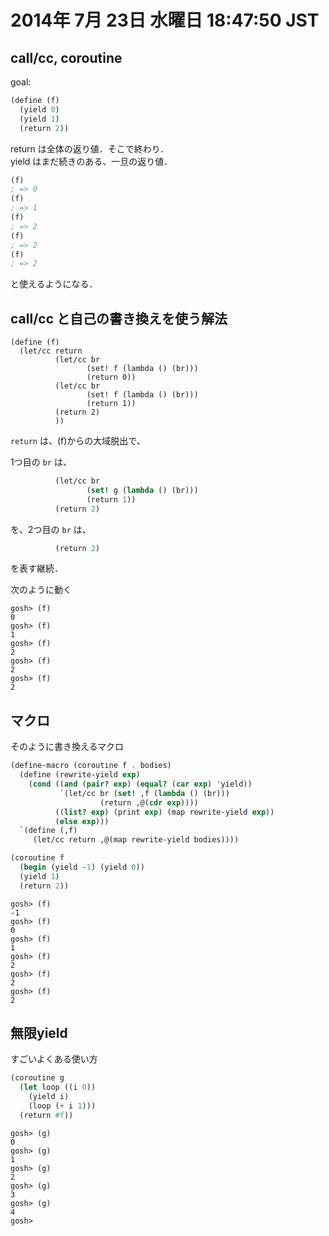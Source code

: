 2014年  7月 23日 水曜日 18:47:50 JST
===

call/cc, coroutine
---

goal:

```scheme
(define (f)
  (yield 0)
  (yield 1)
  (return 2))
```

return は全体の返り値．そこで終わり．  
yield はまだ続きのある、一旦の返り値．

```scheme
(f)
; => 0
(f)
; => 1
(f)
; => 2
(f)
; => 2
(f)
; => 2
```

と使えるようになる．

call/cc と自己の書き換えを使う解法
---

```
(define (f)
  (let/cc return
          (let/cc br
                 (set! f (lambda () (br)))
                 (return 0))
          (let/cc br
                 (set! f (lambda () (br)))
                 (return 1))
          (return 2)
          ))
```

`return` は、(f)からの大域脱出で、

1つ目の `br` は、

```scheme
          (let/cc br
                 (set! g (lambda () (br)))
                 (return 1))
          (return 2)
```

を、2つ目の `br` は、

```scheme
          (return 2)
```

を表す継続．


次のように動く

```
gosh> (f)
0
gosh> (f)
1
gosh> (f)
2
gosh> (f)
2
gosh> (f)
2
```

マクロ
---

そのように書き換えるマクロ

```scheme
(define-macro (coroutine f . bodies)
  (define (rewrite-yield exp)
    (cond ((and (pair? exp) (equal? (car exp) 'yield))
           `(let/cc br (set! ,f (lambda () (br)))
                    (return ,@(cdr exp))))
          ((list? exp) (print exp) (map rewrite-yield exp))
          (else exp)))
  `(define (,f)
     (let/cc return ,@(map rewrite-yield bodies))))

(coroutine f
  (begin (yield -1) (yield 0))
  (yield 1)
  (return 2))
```

```
gosh> (f)
-1
gosh> (f)
0
gosh> (f)
1
gosh> (f)
2
gosh> (f)
2
gosh> (f)
2
```

無限yield
---

すごいよくある使い方

```scheme
(coroutine g
  (let loop ((i 0))
    (yield i)
    (loop (+ i 1)))
  (return #f))
```

```
gosh> (g)
0
gosh> (g)
1
gosh> (g)
2
gosh> (g)
3
gosh> (g)
4
gosh>
```
